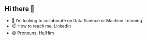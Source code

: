 ## Hi there 👋

- 👯 I’m looking to collaborate on Data Science or Machine Learning
- 📫 How to reach me: LinkedIn
- 😄 Pronouns: He/Him
